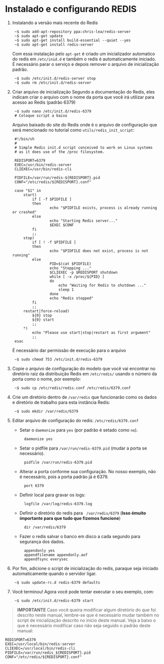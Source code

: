 Instalado e configurando REDIS
====

1. Instalando a versão mais recente do Redis

		~$ sudo add-apt-repository ppa:chris-lea/redis-server
		~$ sudo apt-get update
		~$ sudo apt-get install build-essential --quiet --yes
		~$ sudo apt-get install redis-server
	Com essa instalação pelo `apt-get` é criado um inicializador automatico do redis em `/etc/inid.d` e também o redis é automaticamente iniciado. É necessário parar o serviço e depois remover o arquivo de inicialização padrão.
		
		~$ sudo /etc/init.d/redis-server stop
		~$ sudo rm /etc/init.d/redis-server
2. Criar arquivo de inicialização
Segundo a documentação do Redis, eles indicam criar o arquivo com o nome da porta que você irá utilizar para acesso ao Redis (padrão 6379)

		~$ sudo nano /etc/init.d/redis-6379
		# Coloque script a baixo
	Arquivo baixado do site do Redis onde é o arquivo de configuração que será mencionado no tutorial como `utils/redis_init_script`:

		#!/bin/sh
		#
		# Simple Redis init.d script conceived to work on Linux systems
		# as it does use of the /proc filesystem.
		
		REDISPORT=6379
		EXEC=/usr/bin/redis-server
		CLIEXEC=/usr/bin/redis-cli
		
		PIDFILE=/var/run/redis-${REDISPORT}.pid
		CONF="/etc/redis/${REDISPORT}.conf"
		
		case "$1" in
		    start)
		        if [ -f $PIDFILE ]
		        then
		                echo "$PIDFILE exists, process is already running or crashed"
		        else
		                echo "Starting Redis server..."
		                $EXEC $CONF
		        fi
		        ;;
		    stop)
		        if [ ! -f $PIDFILE ]
		        then
		                echo "$PIDFILE does not exist, process is not running"
		        else
		                PID=$(cat $PIDFILE)
		                echo "Stopping ..."
		                $CLIEXEC -p $REDISPORT shutdown
		                while [ -x /proc/${PID} ]
		                do
		                    echo "Waiting for Redis to shutdown ..."
		                    sleep 1
		                done
		                echo "Redis stopped"
		        fi
		        ;;
		    restart|force-reload)
		        ${0} stop
		        ${0} start
		        ;;
		    *)
		        echo "Please use start|stop|restart as first argument"
		        ;;
		esac
	É necessário dar permissão de execução para o arquivo
		
		~$ sudo chmod 753 /etc/init.d/redis-6379
3. Copie o arquivo de configuração do modelo que você vai encontrar no diretório raiz da distribuição Redis em  `/etc/redis/` usando o número da porta como o nome, por exemplo:

		~$ sudo cp /etc/redis/redis.conf /etc/redis/6379.conf
4. Crie um diretório dentro de `/var/redis` que funcionarão como os dados e diretório de trabalho para esta instância Redis:

		~$ sudo mkdir /var/redis/6379
5. Editar arquivo de configuração do redis: `/etc/redis/6379.conf`
	- Setar o `daemonize`  para  `yes` (por padrão é setado como `no`).

			daemonize yes
	- Setar o pidfile para `/var/run/redis-6379.pid` (mudar a porta se necessário).
		
			pidfile /var/run/redis-6379.pid
	- Alterar a porta conforme sua configuração. No nosso exemplo, não é necessário, pois a porta padrão já é 6379.
		
			port 6379

	- Definir local para gravar os logs:
		
			logfile /var/log/redis-6379.log
	- Definir o diretório do redis para ` /var/redis/6379` (**Isso émuito importante para que tudo que fizemos funcione**)
			
			dir /var/redis/6379
	- Fazer o redis salvar o banco em disco a cada segundo para segurança dos dados.
			
			appendonly yes
			appendfilename appendonly.aof
			appendfsync everysec
6. Por fim, adicione o script de inicialização do redis, paraque seja iniciado automaticamente quando o servidor ligar.
			
		~$ sudo update-rc.d redis-6379 defaults
7. Você terminou! Agora você pode tentar executar o seu exemplo, com:
		
		~$ sudo /etc/init.d/redis-6379 start

> **IMPORTANTE**
> Caso você queira modificar algum diretório do que foi descrito neste manual, lembre-se que é necessário mudar também no script de inicialização descrito no início deste manual. Veja a baixo o que é necessário modificar caso não seja seguido o padrão deste manual:

    REDISPORT=6379
    EXEC=/usr/local/bin/redis-server
    CLIEXEC=/usr/local/bin/redis-cli
    PIDFILE=/var/run/redis_${REDISPORT}.pid
    CONF="/etc/redis/${REDISPORT}.conf"
	
